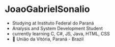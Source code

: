 # JoaoGabrielSonalio

* Studying at Instituto Federal do Paraná
* Analysis and System Development Student
* currently learning C, C#, JS, Java, HTML, CSS
* 🚩 União da Vitória, Paraná - Brazil
 
